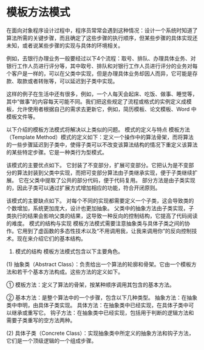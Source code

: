 # 模板方法模式
在面向对象程序设计过程中，程序员常常会遇到这种情况：设计一个系统时知道了算法所需的关键步骤，而且确定了这些步骤的执行顺序，但某些步骤的具体实现还未知，或者说某些步骤的实现与具体的环境相关。

例如，去银行办理业务一般要经过以下4个流程：取号、排队、办理具体业务、对银行工作人员进行评分等，其中取号、排队和对银行工作人员进行评分的业务对每个客户是一样的，可以在父类中实现，但是办理具体业务却因人而异，它可能是存款、取款或者转账等，可以延迟到子类中实现。

这样的例子在生活中还有很多，例如，一个人每天会起床、吃饭、做事、睡觉等，其中“做事”的内容每天可能不同。我们把这些规定了流程或格式的实例定义成模板，允许使用者根据自己的需求去更新它，例如，简历模板、论文模板、Word 中模板文件等。

以下介绍的模板方法模式将解决以上类似的问题。
模式的定义与特点
模板方法（Template Method）模式的定义如下：定义一个操作中的算法骨架，而将算法的一些步骤延迟到子类中，使得子类可以不改变该算法结构的情况下重定义该算法的某些特定步骤。它是一种类行为型模式。

该模式的主要优点如下。
它封装了不变部分，扩展可变部分。它把认为是不变部分的算法封装到父类中实现，而把可变部分算法由子类继承实现，便于子类继续扩展。
它在父类中提取了公共的部分代码，便于代码复用。
部分方法是由子类实现的，因此子类可以通过扩展方式增加相应的功能，符合开闭原则。

该模式的主要缺点如下。
对每个不同的实现都需要定义一个子类，这会导致类的个数增加，系统更加庞大，设计也更加抽象。
父类中的抽象方法由子类实现，子类执行的结果会影响父类的结果，这导致一种反向的控制结构，它提高了代码阅读的难度。
模式的结构与实现
模板方法模式需要注意抽象类与具体子类之间的协作。它用到了虚函数的多态性技术以及“不用调用我，让我来调用你”的反向控制技术。现在来介绍它们的基本结构。
1. 模式的结构
模板方法模式包含以下主要角色。

(1) 抽象类（Abstract Class）：负责给出一个算法的轮廓和骨架。它由一个模板方法和若干个基本方法构成。这些方法的定义如下。

① 模板方法：定义了算法的骨架，按某种顺序调用其包含的基本方法。

② 基本方法：是整个算法中的一个步骤，包含以下几种类型。
抽象方法：在抽象类中申明，由具体子类实现。
具体方法：在抽象类中已经实现，在具体子类中可以继承或重写它。
钩子方法：在抽象类中已经实现，包括用于判断的逻辑方法和需要子类重写的空方法两种。

(2) 具体子类（Concrete Class）：实现抽象类中所定义的抽象方法和钩子方法，它们是一个顶级逻辑的一个组成步骤。